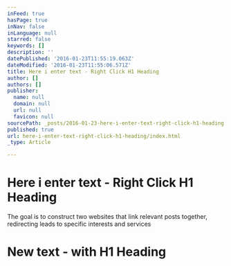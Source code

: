 ```yaml
---
inFeed: true
hasPage: true
inNav: false
inLanguage: null
starred: false
keywords: []
description: ''
datePublished: '2016-01-23T11:55:19.063Z'
dateModified: '2016-01-23T11:55:06.571Z'
title: Here i enter text - Right Click H1 Heading
author: []
authors: []
publisher:
  name: null
  domain: null
  url: null
  favicon: null
sourcePath: _posts/2016-01-23-here-i-enter-text-right-click-h1-heading.md
published: true
url: here-i-enter-text-right-click-h1-heading/index.html
_type: Article

---
```

# Here i enter text - Right Click H1 Heading

The goal is to construct two websites that link relevant posts together, redirecting leads to specific interests and services

# New text - with H1 Heading